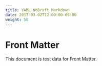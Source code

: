 ```yaml
---
title: YAML NoDraft Markdown
date: 2017-03-02T12:00:00-05:00
weight: 50
---
```


# Front Matter

This document is test data for Front Matter.
